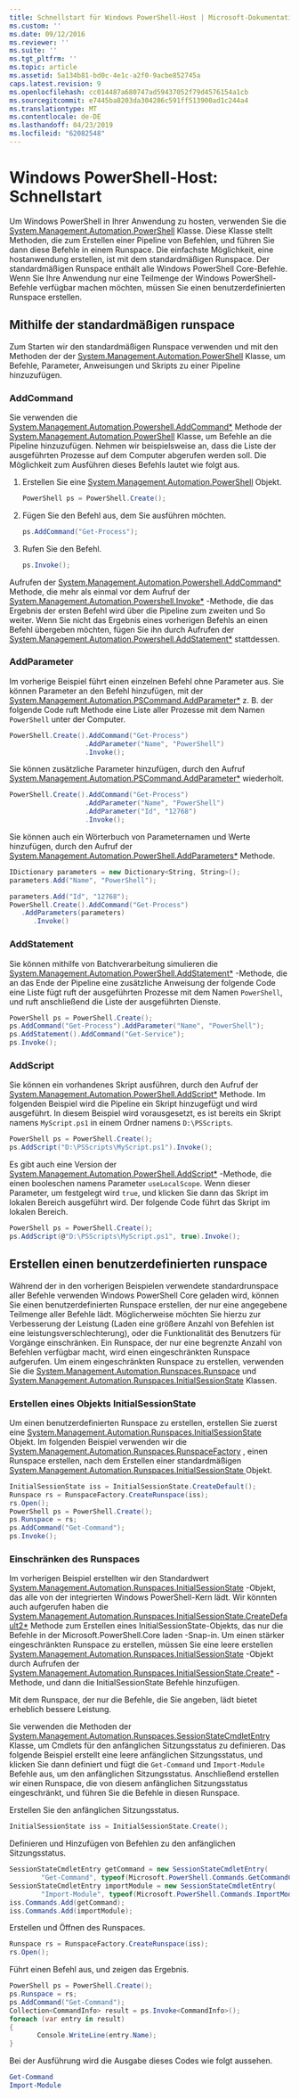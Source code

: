 ```yaml
---
title: Schnellstart für Windows PowerShell-Host | Microsoft-Dokumentation
ms.custom: ''
ms.date: 09/12/2016
ms.reviewer: ''
ms.suite: ''
ms.tgt_pltfrm: ''
ms.topic: article
ms.assetid: 5a134b81-bd0c-4e1c-a2f0-9acbe852745a
caps.latest.revision: 9
ms.openlocfilehash: cc014487a680747ad59437052f79d4576154a1cb
ms.sourcegitcommit: e7445ba8203da304286c591ff513900ad1c244a4
ms.translationtype: MT
ms.contentlocale: de-DE
ms.lasthandoff: 04/23/2019
ms.locfileid: "62082548"
---
```

# <a name="windows-powershell-host-quickstart"></a>Windows PowerShell-Host: Schnellstart

Um Windows PowerShell in Ihrer Anwendung zu hosten, verwenden Sie die [System.Management.Automation.PowerShell](/dotnet/api/System.Management.Automation.PowerShell) Klasse. Diese Klasse stellt Methoden, die zum Erstellen einer Pipeline von Befehlen, und führen Sie dann diese Befehle in einem Runspace. Die einfachste Möglichkeit, eine hostanwendung erstellen, ist mit dem standardmäßigen Runspace. Der standardmäßigen Runspace enthält alle Windows PowerShell Core-Befehle. Wenn Sie Ihre Anwendung nur eine Teilmenge der Windows PowerShell-Befehle verfügbar machen möchten, müssen Sie einen benutzerdefinierten Runspace erstellen.

## <a name="using-the-default-runspace"></a>Mithilfe der standardmäßigen runspace

Zum Starten wir den standardmäßigen Runspace verwenden und mit den Methoden der der [System.Management.Automation.PowerShell](/dotnet/api/System.Management.Automation.PowerShell) Klasse, um Befehle, Parameter, Anweisungen und Skripts zu einer Pipeline hinzuzufügen.

### <a name="addcommand"></a>AddCommand

Sie verwenden die [System.Management.Automation.Powershell.AddCommand*](/dotnet/api/System.Management.Automation.PowerShell.AddCommand) Methode der [System.Management.Automation.PowerShell](/dotnet/api/System.Management.Automation.PowerShell) Klasse, um Befehle an die Pipeline hinzuzufügen. Nehmen wir beispielsweise an, dass die Liste der ausgeführten Prozesse auf dem Computer abgerufen werden soll. Die Möglichkeit zum Ausführen dieses Befehls lautet wie folgt aus.

1. Erstellen Sie eine [System.Management.Automation.PowerShell](/dotnet/api/System.Management.Automation.PowerShell) Objekt.

   ```csharp
   PowerShell ps = PowerShell.Create();
   ```

2. Fügen Sie den Befehl aus, dem Sie ausführen möchten.

   ```csharp
   ps.AddCommand("Get-Process");
   ```

3. Rufen Sie den Befehl.

   ```csharp
   ps.Invoke();
   ```

Aufrufen der [System.Management.Automation.Powershell.AddCommand*](/dotnet/api/System.Management.Automation.PowerShell.AddCommand) Methode, die mehr als einmal vor dem Aufruf der [System.Management.Automation.Powershell.Invoke*](/dotnet/api/System.Management.Automation.PowerShell.Invoke) -Methode, die das Ergebnis der ersten Befehl wird über die Pipeline zum zweiten und So weiter. Wenn Sie nicht das Ergebnis eines vorherigen Befehls an einen Befehl übergeben möchten, fügen Sie ihn durch Aufrufen der [System.Management.Automation.Powershell.AddStatement*](/dotnet/api/System.Management.Automation.PowerShell.AddStatement) stattdessen.

### <a name="addparameter"></a>AddParameter

Im vorherige Beispiel führt einen einzelnen Befehl ohne Parameter aus. Sie können Parameter an den Befehl hinzufügen, mit der [System.Management.Automation.PSCommand.AddParameter*](/dotnet/api/System.Management.Automation.PSCommand.AddParameter) z. B. der folgende Code ruft Methode eine Liste aller Prozesse mit dem Namen `PowerShell` unter der Computer.

```csharp
PowerShell.Create().AddCommand("Get-Process")
                   .AddParameter("Name", "PowerShell")
                   .Invoke();
```

Sie können zusätzliche Parameter hinzufügen, durch den Aufruf [System.Management.Automation.PSCommand.AddParameter*](/dotnet/api/System.Management.Automation.PSCommand.AddParameter) wiederholt.

```csharp
PowerShell.Create().AddCommand("Get-Process")
                   .AddParameter("Name", "PowerShell")
                   .AddParameter("Id", "12768")
                   .Invoke();
```

Sie können auch ein Wörterbuch von Parameternamen und Werte hinzufügen, durch den Aufruf der [System.Management.Automation.PowerShell.AddParameters*](/dotnet/api/System.Management.Automation.PowerShell.AddParameters) Methode.

```csharp
IDictionary parameters = new Dictionary<String, String>();
parameters.Add("Name", "PowerShell");

parameters.Add("Id", "12768");
PowerShell.Create().AddCommand("Get-Process")
   .AddParameters(parameters)
      .Invoke()

```

### <a name="addstatement"></a>AddStatement

Sie können mithilfe von Batchverarbeitung simulieren die [System.Management.Automation.PowerShell.AddStatement*](/dotnet/api/System.Management.Automation.PowerShell.AddStatement) -Methode, die an das Ende der Pipeline eine zusätzliche Anweisung der folgende Code eine Liste fügt ruft der ausgeführten Prozesse mit dem Namen `PowerShell`, und ruft anschließend die Liste der ausgeführten Dienste.

```csharp
PowerShell ps = PowerShell.Create();
ps.AddCommand("Get-Process").AddParameter("Name", "PowerShell");
ps.AddStatement().AddCommand("Get-Service");
ps.Invoke();
```

### <a name="addscript"></a>AddScript

Sie können ein vorhandenes Skript ausführen, durch den Aufruf der [System.Management.Automation.PowerShell.AddScript*](/dotnet/api/System.Management.Automation.PowerShell.AddScript) Methode. Im folgenden Beispiel wird die Pipeline ein Skript hinzugefügt und wird ausgeführt. In diesem Beispiel wird vorausgesetzt, es ist bereits ein Skript namens `MyScript.ps1` in einem Ordner namens `D:\PSScripts`.

```csharp
PowerShell ps = PowerShell.Create();
ps.AddScript("D:\PSScripts\MyScript.ps1").Invoke();
```

Es gibt auch eine Version der [System.Management.Automation.PowerShell.AddScript*](/dotnet/api/System.Management.Automation.PowerShell.AddScript) -Methode, die einen booleschen namens Parameter `useLocalScope`. Wenn dieser Parameter, um festgelegt wird `true`, und klicken Sie dann das Skript im lokalen Bereich ausgeführt wird. Der folgende Code führt das Skript im lokalen Bereich.

```csharp
PowerShell ps = PowerShell.Create();
ps.AddScript(@"D:\PSScripts\MyScript.ps1", true).Invoke();
```

## <a name="creating-a-custom-runspace"></a>Erstellen einen benutzerdefinierten runspace

Während der in den vorherigen Beispielen verwendete standardrunspace aller Befehle verwenden Windows PowerShell Core geladen wird, können Sie einen benutzerdefinierten Runspace erstellen, der nur eine angegebene Teilmenge aller Befehle lädt. Möglicherweise möchten Sie hierzu zur Verbesserung der Leistung (Laden eine größere Anzahl von Befehlen ist eine leistungsverschlechterung), oder die Funktionalität des Benutzers für Vorgänge einschränken. Ein Runspace, der nur eine begrenzte Anzahl von Befehlen verfügbar macht, wird einen eingeschränkten Runspace aufgerufen. Um einem eingeschränkten Runspace zu erstellen, verwenden Sie die [System.Management.Automation.Runspaces.Runspace](/dotnet/api/System.Management.Automation.Runspaces.Runspace) und [System.Management.Automation.Runspaces.InitialSessionState](/dotnet/api/System.Management.Automation.Runspaces.InitialSessionState) Klassen.

### <a name="creating-an-initialsessionstate-object"></a>Erstellen eines Objekts InitialSessionState

Um einen benutzerdefinierten Runspace zu erstellen, erstellen Sie zuerst eine [System.Management.Automation.Runspaces.InitialSessionState](/dotnet/api/System.Management.Automation.Runspaces.InitialSessionState) Objekt. Im folgenden Beispiel verwenden wir die [System.Management.Automation.Runspaces.RunspaceFactory](/dotnet/api/System.Management.Automation.Runspaces.RunspaceFactory) , einen Runspace erstellen, nach dem Erstellen einer standardmäßigen [System.Management.Automation.Runspaces.InitialSessionState ](/dotnet/api/System.Management.Automation.Runspaces.InitialSessionState) Objekt.

```csharp
InitialSessionState iss = InitialSessionState.CreateDefault();
Runspace rs = RunspaceFactory.CreateRunspace(iss);
rs.Open();
PowerShell ps = PowerShell.Create();
ps.Runspace = rs;
ps.AddCommand("Get-Command");
ps.Invoke();
```

### <a name="constraining-the-runspace"></a>Einschränken des Runspaces

Im vorherigen Beispiel erstellten wir den Standardwert [System.Management.Automation.Runspaces.InitialSessionState](/dotnet/api/System.Management.Automation.Runspaces.InitialSessionState) -Objekt, das alle von der integrierten Windows PowerShell-Kern lädt. Wir könnten auch aufgerufen haben die [System.Management.Automation.Runspaces.InitialSessionState.CreateDefault2*](/dotnet/api/System.Management.Automation.Runspaces.InitialSessionState.CreateDefault2) Methode zum Erstellen eines InitialSessionState-Objekts, das nur die Befehle in der Microsoft.PowerShell.Core laden -Snap-in. Um einen stärker eingeschränkten Runspace zu erstellen, müssen Sie eine leere erstellen [System.Management.Automation.Runspaces.InitialSessionState](/dotnet/api/System.Management.Automation.Runspaces.InitialSessionState) -Objekt durch Aufrufen der [ System.Management.Automation.Runspaces.InitialSessionState.Create*](/dotnet/api/System.Management.Automation.Runspaces.InitialSessionState.Create) -Methode, und dann die InitialSessionState Befehle hinzufügen.

Mit dem Runspace, der nur die Befehle, die Sie angeben, lädt bietet erheblich bessere Leistung.

Sie verwenden die Methoden der [System.Management.Automation.Runspaces.SessionStateCmdletEntry](/dotnet/api/System.Management.Automation.Runspaces.SessionStateCmdletEntry) Klasse, um Cmdlets für den anfänglichen Sitzungsstatus zu definieren. Das folgende Beispiel erstellt eine leere anfänglichen Sitzungsstatus, und klicken Sie dann definiert und fügt die `Get-Command` und `Import-Module` Befehle aus, um den anfänglichen Sitzungsstatus. Anschließend erstellen wir einen Runspace, die von diesem anfänglichen Sitzungsstatus eingeschränkt, und führen Sie die Befehle in diesen Runspace.

Erstellen Sie den anfänglichen Sitzungsstatus.

```csharp
InitialSessionState iss = InitialSessionState.Create();
```

Definieren und Hinzufügen von Befehlen zu den anfänglichen Sitzungsstatus.

```csharp
SessionStateCmdletEntry getCommand = new SessionStateCmdletEntry(
        "Get-Command", typeof(Microsoft.PowerShell.Commands.GetCommandCommand), "");
SessionStateCmdletEntry importModule = new SessionStateCmdletEntry(
        "Import-Module", typeof(Microsoft.PowerShell.Commands.ImportModuleCommand), "");
iss.Commands.Add(getCommand);
iss.Commands.Add(importModule);
```

Erstellen und Öffnen des Runspaces.

```csharp
Runspace rs = RunspaceFactory.CreateRunspace(iss);
rs.Open();
```

Führt einen Befehl aus, und zeigen das Ergebnis.

```csharp
PowerShell ps = PowerShell.Create();
ps.Runspace = rs;
ps.AddCommand("Get-Command");
Collection<CommandInfo> result = ps.Invoke<CommandInfo>();
foreach (var entry in result)
{
       Console.WriteLine(entry.Name);
}
```

Bei der Ausführung wird die Ausgabe dieses Codes wie folgt aussehen.

```powershell
Get-Command
Import-Module
```
